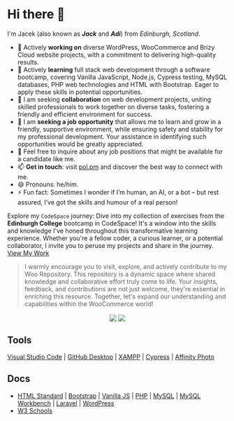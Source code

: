 # Hi there 👋

I'm Jacek (also known as ***Jack*** and ***Adi***) from *Edinburgh, Scotland*.

- 🔭 Actively **working on** diverse WordPress, WooCommerce and Brizy Cloud website projects, with a commitment to delivering high-quality results.
- 🌱 Actively **learning** full stack web development through a software bootcamp, covering Vanilla JavaScript, Node.js, Cypress testing, MySQL databases, PHP web technologies and HTML with Bootstrap. Eager to apply these skills in potential opportunities.
- 👯 I am seeking **collaboration** on web development projects, uniting skilled professionals to work together on diverse tasks, fostering a friendly and efficient environment for success.
- 🤔 I am **seeking a job opportunity** that allows me to learn and grow in a friendly, supportive environment, while ensuring safety and stability for my professional development. Your assistance in identifying such opportunities would be greatly appreciated.
- 💬 Feel free to inquire about any job positions that might be available for a candidate like me.
- 📫 **Get in touch**: visit [pol.pm](https://pol.pm) and discover the best way to connect with me.
- 😄 Pronouns: he/him.
- ⚡ Fun fact: Sometimes I wonder if I’m human, an AI, or a bot – but rest assured, I’ve got the skills and humour of a real person!

Explore my `CodeSpace` journey: Dive into my collection of exercises from the **Edinburgh College** bootcamp in CodeSpace! It's a window into the skills and knowledge I've honed throughout this transformative learning experience. Whether you're a fellow coder, a curious learner, or a potential collaborator, I invite you to peruse my projects and share in the journey. [View My Work](https://github.com/pol-pm/pol-pm/blob/df71a8792fe1fb81428c1b31231ce5da105778f0/CODESPACE.md)

> I warmly encourage you to visit, explore, and actively contribute to my Woo Repository. This repository is a dynamic space where shared knowledge and collaborative effort truly come to life. Your insights, feedback, and contributions are not just welcome, they're essential in enriching this resource. Together, let's expand our understanding and capabilities within the WooCommerce world!

<div align="center">
  <a href="https://github.com/pol-pm/woo"><img align="center" src="https://github-readme-stats.vercel.app/api/pin/?username=pol-pm&layout=compact&repo=woo&theme=transparent&hide_border=true" /></a>
<!-- Most used langauges -->
  <a href="https://github.com/pol-pm/"><img align="center" src="https://github-readme-stats.vercel.app/api/top-langs/?username=pol-pm&layout=compact&theme=transparent&hide_border=true" /></a>
</div>

<!-- ## Featured repositories
<a href="https://github.com/pol-pm/woo">
  <img align="center" src="https://github-readme-stats.vercel.app/api/pin/?username=pol-pm&repo=woo&theme=transparent&hide_border=true" />
</a>
-->

<!-- ### Latest YouTube videos
<table>
<tr><td><a href="https://www.youtube.com/watch?v="><img width="140px" src="https://i.ytimg.com/vi/z6-5RklxhVY/mqdefault.jpg"></a></td>
<td><a href="https://www.youtube.com/watch?v=">Developer Decisions 🤔 #javascript #devlife</a> (Jan 27, 2024)<br/></td></tr>
<tr><td><a href="https://www.youtube.com/watch?v="><img width="140px" src="https://i.ytimg.com/vi/53ODzQoSZOg/mqdefault.jpg"></a></td>
<td><a href="https://www.youtube.com/watch?v=">Networking is HARD!</a> (Jan 26, 2024)<br/></td></tr>
<tr><td><a href="https://www.youtube.com/watch?v="><img width="140px" src="https://i.ytimg.com/vi/XTrDk9GJxsw/mqdefault.jpg"></a></td>
<td><a href="https://www.youtube.com/watch?v=">Open Source welcomes ALL help!</a> (Jan 25, 2024)<br/></td></tr>
<tr><td><a href="https://www.youtube.com/watch?v="><img width="140px" src="https://i.ytimg.com/vi/vksraDNPmSU/mqdefault.jpg"></a></td>
<td><a href="https://www.youtube.com/watch?v=">STOP watching tutorials!</a> (Jan 24, 2024)<br/></td></tr>
</table>
-->

## Tools
[Visual Studio Code](https://code.visualstudio.com/) | [GitHub Desktop](https://desktop.github.com/) | [XAMPP](https://www.apachefriends.org/index.html) | [Cypress](https://cypress.io/) | [Affinity Photo](https://affinity.serif.com/en-gb/photo/)

## Docs
* [HTML Standard](https://html.spec.whatwg.org/) | [Bootstrap](https://getbootstrap.com/docs/versions/) | [Vanilla JS](https://vanilla.js.org/) | [PHP](https://www.php.net/docs.php) | [MySQL](https://dev.mysql.com/doc/refman/8.0/en/) | [MySQL Workbench](https://dev.mysql.com/doc/workbench/en/) | [Laravel](https://laravel.com/docs/) | [WordPress](https://wordpress.org/documentation/)
* [W3 Schools](https://www.w3schools.com/)

<!--
**pol-pm/pol-pm** is a ✨ _special_ ✨ repository because its `README.md` (this file) appears on your GitHub profile.

Here are some ideas to get you started:

- 🔭 I’m currently working on ...
- 🌱 I’m currently learning ...
- 👯 I’m looking to collaborate on ...
- 🤔 I’m looking for help with ...
- 💬 Ask me about ...
- 📫 How to reach me: ...
- 😄 Pronouns: ...
- ⚡ Fun fact: ...
-->
